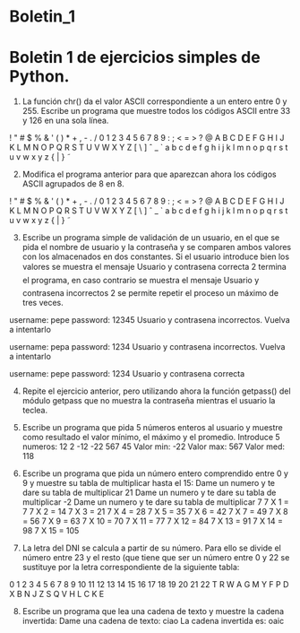Boletin_1
=========

Boletin 1 de ejercicios simples de Python.
==========================================

1. La función chr() da el valor ASCII correspondiente a un entero entre 0 y 255. Escribe
un programa que muestre todos los códigos ASCII entre 33 y 126 en una sola línea.

! " # $ % & ' ( ) * + , - . / 0 1 2 3 4 5 6 7 8 9 : ; < = > ? @ A B
C D E F G H I J K L M N O P Q R S T U V W X Y Z [ \ ] ˆ _ ` a b c
d e f g h i j k l m n o p q r s t u v w x y z { | } ˜

2. Modifica el programa anterior para que aparezcan ahora los códigos ASCII agrupados
de 8 en 8.

! " # $ % & ' (
) * + , - . / 0
1 2 3 4 5 6 7 8
9 : ; < = > ? @
A B C D E F G H
I J K L M N O P
Q R S T U V W X
Y Z [ \ ] ˆ _ `
a b c d e f g h
i j k l m n o p
q r s t u v w x
y z { | } ˜

3. Escribe un programa simple de validación de un usuario, en el que se pida el nombre
de usuario y la contraseña y se comparen ambos valores con los almacenados en dos
constantes. Si el usuario introduce bien los valores se muestra el mensaje Usuario y
contrasena correcta 2 termina el programa, en caso contrario se muestra el mensaje
Usuario y contrasena incorrectos 2 se permite repetir el proceso un máximo de tres veces.

username: pepe
password: 12345
Usuario y contrasena incorrectos.
Vuelva a intentarlo

username: pepa
password: 1234
Usuario y contrasena incorrectos.
Vuelva a intentarlo

username: pepe
password: 1234
Usuario y contrasena correcta

4. Repite el ejercicio anterior, pero utilizando ahora la función getpass() del módulo getpass
que no muestra la contraseña mientras el usuario la teclea.

5. Escribe un programa que pida 5 números enteros al usuario y muestre como resultado
el valor mínimo, el máximo y el promedio.
Introduce 5 numeros:
12
2
-12
-22
567
45
Valor min: -22
Valor max: 567
Valor med: 118

6. Escribe un programa que pida un número entero comprendido entre 0 y 9 y muestre su
tabla de multiplicar hasta el 15:
Dame un numero y te dare su tabla de multiplicar 21
Dame un numero y te dare su tabla de multiplicar -2
Dame un numero y te dare su tabla de multiplicar 7
7 X 1 = 7
7 X 2 = 14
7 X 3 = 21
7 X 4 = 28
7 X 5 = 35
7 X 6 = 42
7 X 7 = 49
7 X 8 = 56
7 X 9 = 63
7 X 10 = 70
7 X 11 = 77
7 X 12 = 84
7 X 13 = 91
7 X 14 = 98
7 X 15 = 105

7. La letra del DNI se calcula a partir de su número. Para ello se divide el número entre
23 y el resto (que tiene que ser un número entre 0 y 22 se sustituye por la letra
correspondiente de la siguiente tabla:

0 1 2 3 4 5 6 7 8 9 10 11 12 13 14 15 16 17 18 19 20 21 22
T R W A G M Y F P D X B N J Z S Q V H L C K E

8. Escribe un programa que lea una cadena de texto y muestre la cadena invertida:
Dame una cadena de texto: ciao
La cadena invertida es: oaic
